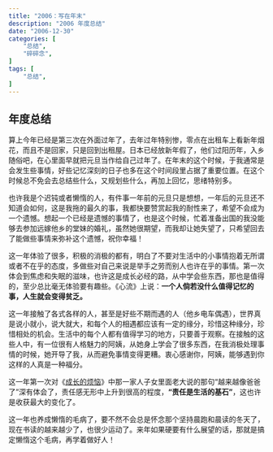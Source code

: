 ```yaml
---
title: "2006：写在年末"
description: "2006 年度总结"
date: "2006-12-30"
categories: [
    "总结",
    "碎碎念",
]
tags: [
    "总结",
]
---
```


## 年度总结

算上今年已经是第三次在外面过年了，去年过年特别惨，零点在出租车上看新年烟花，而且不是回家，只是回到出租屋。日本已经放新年假了，他们过阳历年，入乡随俗吧，在心里面早就把元旦当作给自己过年了。在年末的这个时候，于我通常是会发生些事情，好些记忆深刻的日子也多在这个时间段里占据了重要位置。在这个时候总不免会去总结些什么，又规划些什么，再加上回忆，思绪特别多。

<!--more-->

也许我是个迟钝或者懒惰的人，有件事一年前的元旦只是想想，一年后的元旦还不知道会如何，这是我拖的最久的事，我都快要赞赏起我的耐性来了，希望不会成为一个遗憾。想起一个已经是遗憾的事情了，也是这个时候，忙着准备出国的我没能够去参加远嫁他乡的堂妹的婚礼，虽然她很期望，而我却让她失望了，只希望回去了能做些事情来弥补这个遗憾，祝你幸福！

这一年体验了很多，积极的消极的都有，明白了不要对生活中的小事情抱着无所谓或者不在乎的态度，多做些对自己来说是举手之劳而别人也许在乎的事情。第一次体会到焦虑和失眠的滋味，也许这是成长必经的路，从中学会些东西，那也是值得的，至少总比毫无体验要有趣些。《心流》上说：**一个人倘若没什么值得记忆的事，人生就会变得贫乏。**

这一年接触了各式各样的人，甚至是好些不期而遇的人（他乡电车偶遇），世界真是说小就小，说大就大，和每个人的相遇都应该有一定的缘分，珍惜这种缘分，珍惜相处的机会。生活中的每个人都有值得学习的地方，只要善于观察。在接触的这些人中，有一位很有人格魅力的阿姨，从她身上学会了很多东西，在我消极处理事情的时候，她开导了我，从而避免事情变得更糟。衷心感谢你，阿姨，能够遇到你这样的人真是一种福分。

这一年第一次对《[成长的烦恼](http://movie.douban.com/subject/1417946/)》中那一家人子女里面老大说的那句“越来越像爸爸了”深有体会了，责任感无形中上升到很高的程度，**“责任是生活的基石”**，这也许是收获最大的变化了。

这一年也养成懒惰的毛病了，要不然不会总是怀念那个坚持晨跑和晨读的冬天了，现在书读的越来越少了，也很少运动了。来年如果硬要有什么展望的话，那就是搞定懒惰这个毛病，再学着做好人！
